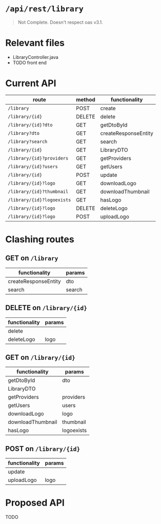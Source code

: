 # `/api/rest/library`
> Not Complete.
> Doesn't respect oas v3.1.

# Relevant files
- LibraryController.java
- TODO front end

# Current API
|route|method|functionality|
|-|-|-|
|`/library`|POST|create|
|`/library/{id}`|DELETE|delete|
|`/library/{id}?dto`|GET|getDtoById|
|`/library?dto`|GET|createResponseEntity|
|`/library?search`|GET|search|
|`/library/{id}`|GET|LibraryDTO|
|`/library/{id}?providers`|GET|getProviders|
|`/library/{id}?users`|GET|getUsers|
|`/library/{id}`|POST|update|
|`/library/{id}?logo`|GET|downloadLogo|
|`/library/{id}?thumbnail`|GET|downloadThumbnail|
|`/library/{id}?logoexists`|GET|hasLogo|
|`/library/{id}?logo`|DELETE|deleteLogo|
|`/library/{id}?logo`|POST|uploadLogo|

# Clashing routes

## GET on `/library`
|functionality|params|
|-|-|
|createResponseEntity|dto|
|search|search|

## DELETE on `/library/{id}`
|functionality|params|
|-|-|
|delete||
|deleteLogo|logo|

## GET on `/library/{id}`
|functionality|params|
|-|-|
|getDtoById|dto|
|LibraryDTO||
|getProviders|providers|
|getUsers|users|
|downloadLogo|logo|
|downloadThumbnail|thumbnail|
|hasLogo|logoexists|

## POST on `/library/{id}`
|functionality|params|
|-|-|
|update||
|uploadLogo|logo|

# Proposed API
TODO